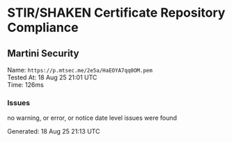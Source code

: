 # STIR/SHAKEN Certificate Repository Compliance

## Martini Security

Name: `https://p.mtsec.me/2e5a/HaEOYA7qq0OM.pem`\
Tested At: 18 Aug 25 21:01 UTC\
Time: 126ms

### Issues

no warning, or error, or notice date level issues were found

Generated: 18 Aug 25 21:13 UTC